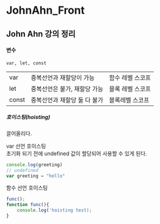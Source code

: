 # JohnAhn_Front

## John Ahn 강의 정리 

#### 변수
``` 
var, let, const
```

||||
|---|---|---|
| var | 중복선언과 재할당이 가능  | 함수 레벨 스코프 |
| let | 중복선언은 불가, 재할당 가능 | 믈록 레벨 스코프 |
| const | 중복선언과 재할당 둘 다 불가 | 블록레벨 스코프 |

##### 호이스팅(hoisting)
끌어올리다.      
     
var 선언 호이스팅       
초기화 되기 전에 undefined 값이 할당되어 사용할 수 있게 된다.
```javascript
console.log(greeting)
// undefined
var greeting = "hello"
```

함수 선언 호이스팅
```javascript
func();
function func(){
    console.log('hoisting test);
}
```

